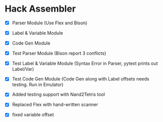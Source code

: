 # Hack Assembler
- [x] Parser Module (Use Flex and Bison)
- [x] Label & Variable Module
- [x] Code Gen Module

- [x] Test Parser Module (Bison report 3 conflicts)
- [x] Test Label & Variable Module (Syntax Error in Parser, yytext prints out Label/Var)
- [x] Test Code Gen Module (Code Gen along with Label offsets needs testing. Run in Emulator)

- [x] Added testing support with Nand2Tetris tool

- [x] Replaced Flex with hand-written scanner
- [x] fixed variable offset